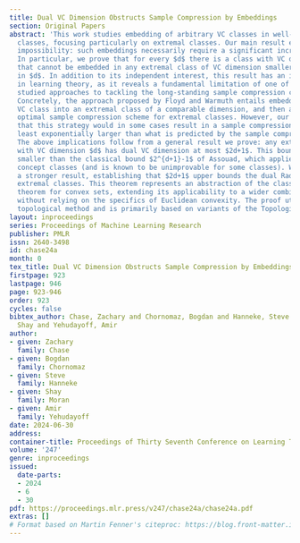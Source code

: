 ```yaml
---
title: Dual VC Dimension Obstructs Sample Compression by Embeddings
section: Original Papers
abstract: 'This work studies embedding of arbitrary VC classes in well-behaved VC
  classes, focusing particularly on extremal classes. Our main result expresses an
  impossibility: such embeddings necessarily require a significant increase in dimension.
  In particular, we prove that for every $d$ there is a class with VC dimension $d$
  that cannot be embedded in any extremal class of VC dimension smaller than exponential
  in $d$. In addition to its independent interest, this result has an important implication
  in learning theory, as it reveals a fundamental limitation of one of the most extensively
  studied approaches to tackling the long-standing sample compression conjecture.
  Concretely, the approach proposed by Floyd and Warmuth entails embedding any given
  VC class into an extremal class of a comparable dimension, and then applying an
  optimal sample compression scheme for extremal classes. However, our results imply
  that this strategy would in some cases result in a sample compression scheme at
  least exponentially larger than what is predicted by the sample compression conjecture.
  The above implications follow from a general result we prove: any extremal class
  with VC dimension $d$ has dual VC dimension at most $2d+1$. This bound is exponentially
  smaller than the classical bound $2^{d+1}-1$ of Assouad, which applies to general
  concept classes (and is known to be unimprovable for some classes). We in fact prove
  a stronger result, establishing that $2d+1$ upper bounds the dual Radon number of
  extremal classes. This theorem represents an abstraction of the classical Radon
  theorem for convex sets, extending its applicability to a wider combinatorial framework,
  without relying on the specifics of Euclidean convexity. The proof utilizes the
  topological method and is primarily based on variants of the Topological Radon Theorem.'
layout: inproceedings
series: Proceedings of Machine Learning Research
publisher: PMLR
issn: 2640-3498
id: chase24a
month: 0
tex_title: Dual VC Dimension Obstructs Sample Compression by Embeddings
firstpage: 923
lastpage: 946
page: 923-946
order: 923
cycles: false
bibtex_author: Chase, Zachary and Chornomaz, Bogdan and Hanneke, Steve and Moran,
  Shay and Yehudayoff, Amir
author:
- given: Zachary
  family: Chase
- given: Bogdan
  family: Chornomaz
- given: Steve
  family: Hanneke
- given: Shay
  family: Moran
- given: Amir
  family: Yehudayoff
date: 2024-06-30
address:
container-title: Proceedings of Thirty Seventh Conference on Learning Theory
volume: '247'
genre: inproceedings
issued:
  date-parts:
  - 2024
  - 6
  - 30
pdf: https://proceedings.mlr.press/v247/chase24a/chase24a.pdf
extras: []
# Format based on Martin Fenner's citeproc: https://blog.front-matter.io/posts/citeproc-yaml-for-bibliographies/
---
```

